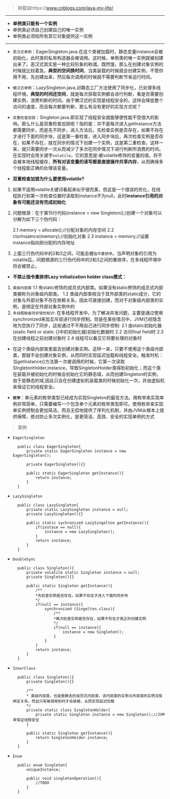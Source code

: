 
> 转载自https://www.cnblogs.com/java-my-life/

---------------------------------------------

- **单例类只能有一个实例**
- 单例类必须自己创建自己的唯一实例
- 单例类必须给所有其它对象提供这一实例

----------

- `恶汉式单例`：EagerSingleton.java.在这个类被加载时，静态变量instance会被初始化，此时类的私有构造器会被调用。这时候，单例类的唯一实例就被创建出来了。恶汉式其实是一种比较形象的称谓。既然饿，那么在创建对象实例的时候就比较着急。**典型的空间换时间**，当类装载的时候就会创建实例，不管你用不用，先创建出来，然后每次调用的时候就不需要判断节省运行时间。

- `懒汉式单例`：LazySingleton.java.对静态工厂方法使用了同步化，已处理多线程环境。**典型的时间还空间**，就是每次获取实例都会进行判断，看是否需要创建实例，浪费判断的时间。由于懒汉式的实现是线程安全的，这样会降低整个访问的速度，而且每次都要判断，那么有没有更好的实现方式呢？

- `双重检查加锁`：Singleton.java.即实现了线程安全就能够使性能不受很大的影响。那么什么是双重检查加锁呢？指的是：并不是每次进入getInstance方法都需要同步，而是先不同步，进入方法后，先检查实例是否存在，如果不存在才进行下面的同步块，这是第一重检查，进入同步块后，再次检查实例是否存在，如果不存在，就在同步的情况下创建一个实例，这是第二重检查。这样一来，就只需要同步一次从而减少了多次在同步情况下进行判断所浪费的时间。在实现时会用关键字`volatile`，它的意思是:被volatile修饰的变量的值，将不会被本地线程缓存，**所有对该变量的读写都是直接操作共享内存**，从而确保多个线程能正确的处理该变量。

- **双重检查加锁为什么要使用volatile?**
1. 如果不适用volatile关键词看起来似乎很完美，但这是一个错误的优化，在线程执行到第一次检查位置时读取到instance不为null，此时**instance引用的对象有可能还没有完成初始化**
2. 问题根源：在于第15行代码(instance = new Singleton();)创建一个对象可以分解为如下三个伪代码：

    2.1 memory = allocate();//分配对象的内存空间
    2.2 ctorInsatnce(memory);//初始化对象
    2.3 instance = memory;//设置instance指向刚分配的内存地址

3. 上面三行伪代码中的2和3之间，可能会被`指令重排序`。当声明对象的引用为volatile后，问题根源的三行伪代码中的2和3之间的重排序，在多线程环境中将会被禁止。

- **不禁止指令重排序Lazy initialization holder class模式：**
1. `类级内部类`
1.1 有static修饰的成员式内部类。如果没有static修饰的成员式内部类被称为对象级内部类。
1.2 类级内部类相当于其外部类的static成分，它的对象与外部对象不存在依赖关系，因此可直接创建，而对于对象级内部类的实例，是绑定在外部对象实例中的
2. `多线程缺省同步锁的知识`: 在多线程开发中，为了解决并发问题，主要是通过使用synchronized来加互斥锁进行同步控制。但是在某些情况中，JVM已经隐含地为您执行了同步，这些通过不不用自己进行同步控制:
2.1 由static初始化器(static field or static {}中的初始化器)初始化数据时
2.2 访问final field时
2.3 在创建线程之前创建对象时
2.4 线程可以看见它将要处理的对象时

- 在这个类级内部类里面去创建对象实例。这样一来，只要不使用这个类级内部类，那就不会创建对象实例，从而同时实现延迟加载和线程安全。触发时机：当getInstance()方法第一次被调用的时候，它第一次读取SIngletonHolder,instance，导致SingletonHolder类得到初始化；而这个类在装载并被初始化的时候会初始化它的静态域，从而创建Singleton的实例，由于是静态的域,因此只会在创建虚拟机装载类的时候初始化一次，并由虚拟机来保证它的线程安全。

- **`枚举`**：单元素的枚举类型已经成为实现Singleton的最佳方法。用枚举来实现单例非常简单，只需要编写一个包含单个元素的枚举类型即可。使用枚举来实现单实例控制会更加简洁，而且无偿地提供了序列化机制，并由JVM从根本上提供保障，绝对防止多次实例化，是更简洁、高效、安全的实现单例的方式

> 案例

- `EagerSingleton`

        public class EagerSingleton{
            private static EagerSingleton instance = new EagerSingleton();
            
            private EagerSingleton(){}
            
            public static EagerSingleton getInstance(){
                return instance;
            }
        }

- `LazySingleton`

        public class LazySingleton{
            private static LazySingleton instance = null;
            private LazySingleton(){}
            
            public static sychronized LazySingelton getInstance(){
                if(instace == null){
                    instance = new LazySingleton();
                }
                return instance;
            }
        }

- `DoubleSync`

        public class Singleton(){
            private volatile static Singleton instance = null;
            private Singleton(){}
            
            public static Singleton getInstance(){
                /**
                *先检查实例是否存在，如果不存在才进入下面的同步块
                */
                if(null == instance){
                    synchronized (Singelton.class){
                        /**
                        *再次检查实例是否存在，如果不存在才真正的创建实例
                        */
                        if(null == instance){
                            instance = new Singleton();
                        }
                    }
                }
                return instance;
            }
        }


- `InnerClass`

        public class Singleton(){
            private Singleton(){}
            
            /**
            * 类级内部类，也就是静态的成员式内部类，该内部类的实例与外部类的实例没有绑定关系，而且只有被调用到时才会装载，从而实现延迟加载
            */
            private static class SingletonHolder{
                private static Singleton instance = new Singleton();//JVM来保证线程安全
            }
            
            public static Singleton getInstance(){
                return SingletonHolder.instance;
            }
        }

- `Enum`

        public enum Singleton{
            uniqueInstance;
            
            public void singletonOperation(){
                //TODO
            }
        }
